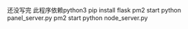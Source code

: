 还没写完
此程序依赖python3
pip install flask
pm2 start python panel_server.py
pm2 start python node_server.py
